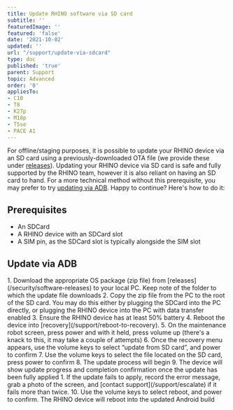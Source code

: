 ```yaml
---
title: Update RHINO software via SD card
subtitle: ''
featuredImage: ''
featured: 'false'
date: '2021-10-02'
updated: ''
url: "/support/update-via-sdcard"
type: doc
published: 'true'
parent: Support
topic: Advanced
order: '0'
appliesTo:
- C10
- T8
- K27p
- M10p
- T5se
- PACE A1
---
```


For offline/staging purposes, it is possible to update your RHINO device via an SD card using a previously-downloaded OTA file (we provide these under [releases](/security/software-releases)). Updating your RHINO device via SD card is safe and fully supported by the RHINO team, however it is also reliant on having an SD card to hand. For a more technical method without this prerequisite, you may prefer to try [updating via ADB](/support/update-via-adb). Happy to continue? Here's how to do it:

## Prerequisites

- An SDCard
- A RHINO device with an SDCard slot
- A SIM pin, as the SDCard slot is typically alongside the SIM slot

## Update via ADB

<div class="numbered-instructions" markdown="1">
1. Download the appropriate OS package (zip file) from [releases](/security/software-releases) to your local PC. Keep note of the folder to which the update file downloads
2. Copy the zip file from the PC to the root of the SD card. You may do this either by plugging the SDCard into the PC directly, or plugging the RHINO device into the PC with data transfer enabled
3. Ensure the RHINO device has at least 50% battery
4. Reboot the device into [recovery](/support/reboot-to-recovery).
5. On the maintenance robot screen, press power and with it held, press volume up (there's a knack to this, it may take a couple of attempts)
6. Once the recovery menu appears, use the volume keys to select “update from SD card”, and power to confirm
7. Use the volume keys to select the file located on the SD card, press power to confirm
8. The update process will begin
9. The device will show update progress and completion confirmation once the update has been fully applied
  1. If the update fails to apply, record the error message, grab a photo of the screen, and [contact support](/support/escalate) if it fails more than twice.
10. Use the volume keys to select reboot, and power to confirm. The RHINO device will reboot into the updated Android build
</div>
